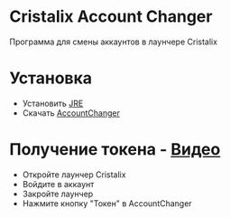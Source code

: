 # Cristalix Account Changer
Программа для смены аккаунтов в лаунчере Cristalix

# Установка 
- Установить [JRE](https://www.java.com/ru/download/manual.jsp)
- Скачать [AccountChanger](https://github.com/matswuuu/Cristalix-AccountChanger/releases/download/v0.0.1/AccountChanger.jar)

# Получение токена - [Видео](https://github.com/matswuuu/Cristalix-AccountChanger)
- Откройте лаунчер Cristalix 
- Войдите в аккаунт
- Закройте лаунчер
- Нажмите кнопку "Токен" в AccountChanger

